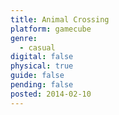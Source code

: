 ```yaml
---
title: Animal Crossing
platform: gamecube
genre:
  - casual
digital: false
physical: true
guide: false
pending: false
posted: 2014-02-10
---
```


